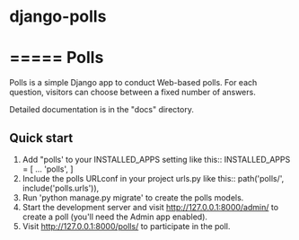 # django-polls
=====
Polls
=====
Polls is a simple Django app to conduct Web-based polls. For each question, visitors can choose between a fixed number of answers.

Detailed documentation is in the "docs" directory.

Quick start
-----------

1. Add "polls' to your INSTALLED_APPS setting like this::
  INSTALLED_APPS = [
    ...
    'polls',
  ]
2. Include the polls URLconf in your project urls.py like this::
  path('polls/', include('polls.urls')),
3. Run 'python manage.py migrate' to create the polls models.
4. Start the development server and visit http://127.0.0.1:8000/admin/ to create a poll (you'll need the Admin app enabled).
5. Visit http://127.0.0.1:8000/polls/ to participate in the poll. 
